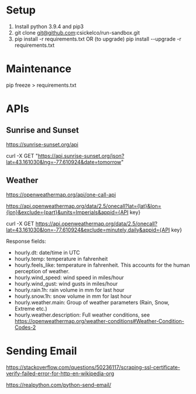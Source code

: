 # Setup

1. Install python 3.9.4 and pip3
2. git clone git@github.com:csickelco/run-sandbox.git
3. pip install -r requirements.txt OR (to upgrade) pip install --upgrade -r requirements.txt

# Maintenance
pip freeze > requirements.txt

# APIs

## Sunrise and Sunset
https://sunrise-sunset.org/api

curl -X GET "https://api.sunrise-sunset.org/json?lat=43.161030&lng=-77.610924&date=tomorrow"

## Weather
https://openweathermap.org/api/one-call-api

https://api.openweathermap.org/data/2.5/onecall?lat={lat}&lon={lon}&exclude={part}&units=Imperials&appid={API key}

curl -X GET https://api.openweathermap.org/data/2.5/onecall?lat=43.161030&lon=-77.610924&exclude=minutely,daily&appid={API key}

Response fields:
* hourly.dt: date/time in UTC
* hourly.temp: temperature in fahrenheit
* hourly.feels_like: temperature in fahrenheit. This accounts for the human perception of weather.
* hourly.wind_speed: wind speed in miles/hour
* hourly.wind_gust: wind gusts in miles/hour
* hourly.rain.1h: rain volume in mm for last hour
* hourly.snow.1h: snow volume in mm for last hour
* hourly.weather.main: Group of weather parameters (Rain, Snow, Extreme etc.)
* hourly.weather.description: Full weather conditions, see https://openweathermap.org/weather-conditions#Weather-Condition-Codes-2

# Sending Email
https://stackoverflow.com/questions/50236117/scraping-ssl-certificate-verify-failed-error-for-http-en-wikipedia-org

https://realpython.com/python-send-email/